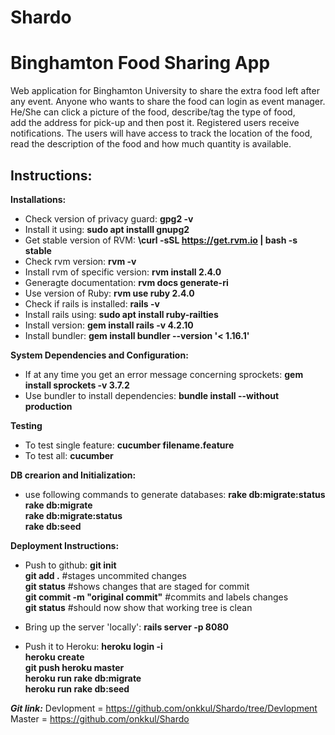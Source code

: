 # Shardo
# Binghamton Food Sharing App
Web application for Binghamton University to share the extra food left after </br>
any event. Anyone who wants to share the food can login as event manager. </br>
He/She can click a picture of the food, describe/tag the type of food, </br>
add the address for pick-up and then post it. Registered users receive </br>
notifications. The users will have access to track the location of the food,</br>
read the description of the food and how much quantity is available.</br>


## Instructions: </br>
**Installations:**
- Check version of privacy guard: **gpg2 -v**
- Install it using: **sudo apt installl gnupg2**
- Get stable version of RVM: **\curl -sSL https://get.rvm.io | bash -s stable**
- Check rvm version: **rvm -v**
- Install rvm of specific version: **rvm install 2.4.0**
- Generagte documentation: **rvm docs generate-ri**
- Use version of Ruby: **rvm use ruby 2.4.0**
- Check if rails is installed: **rails -v**
- Install rails using: **sudo apt install ruby-railties**
- Install version: **gem install rails -v 4.2.10**
- Install bundler: **gem install bundler --version '< 1.16.1'**

**System Dependencies and Configuration:**
- If at any time you get an error message concerning sprockets: **gem install sprockets -v 3.7.2**
- Use bundler to install dependencies: **bundle install --without production**

**Testing**
- To test single feature: **cucumber filename.feature**
- To test all: **cucumber**

**DB crearion and Initialization:**
- use following commands to generate databases: **rake db:migrate:status** </br>
                                                **rake db:migrate** </br>
                                                **rake db:migrate:status** </br>
                                                **rake db:seed** </br>

**Deployment Instructions:**
- Push to github: **git init** </br>
                  **git add .**     #stages uncommited changes </br>
                  **git status**    #shows changes that are staged for commit </br>
                  **git commit -m "original commit"**    #commits and labels changes </br>
                  **git status**    #should now show that working tree is clean </br>

- Bring up the server 'locally': **rails server -p 8080**

- Push it to Heroku: **heroku login -i** </br>
                     **heroku create** </br>
                     **git push heroku master** </br>
                     **heroku run rake db:migrate** </br>
                     **heroku run rake db:seed** </br>




***Git link:***
    Devlopment = https://github.com/onkkul/Shardo/tree/Devlopment </br>
    Master = https://github.com/onkkul/Shardo
